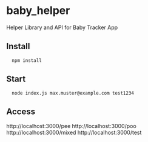 # baby_helper
Helper Library and API for Baby Tracker App

## Install
```
  npm install
```
## Start
```
  node index.js max.muster@example.com test1234
```
## Access

http://localhost:3000/pee
http://localhost:3000/poo
http://localhost:3000/mixed
http://localhost:3000/test


